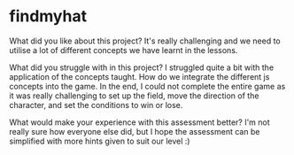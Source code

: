 # findmyhat


What did you like about this project?
It's really challenging and we need to utilise a lot of different concepts we have learnt in the lessons.

What did you struggle with in this project?
I struggled quite a bit with the application of the concepts taught. How do we integrate the different js concepts into the game. In the end, I could not complete the entire game as it was really challenging to set up the field, move the direction of the character, and set the conditions to win or lose.

What would make your experience with this assessment better?
I'm not really sure how everyone else did, but I hope the assessment can be simplified with more hints given to suit our level :)

